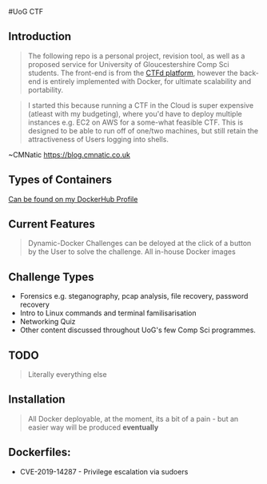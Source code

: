 #UoG CTF

## Introduction
> The following repo is a personal project, revision tool, as well as a proposed service for University of Gloucestershire Comp Sci students. The front-end is from the [CTFd platform](https://github.com/CTFd), however the back-end is entirely implemented with Docker, for ultimate scalability and portability.

> I started this because running a CTF in the Cloud is super expensive (atleast with my budgeting), where you'd have to deploy multiple instances e.g. EC2 on AWS for a some-what feasible CTF. This is designed to be able to run off of one/two machines, but still retain the attractiveness of Users logging into shells.

 ~CMNatic https://blog.cmnatic.co.uk 

## Types of Containers
[Can be found on my DockerHub Profile](https://hub.docker.com/u/cmnatic)

## Current Features
> Dynamic-Docker Challenges can be deloyed at the click of a button by the User to solve the challenge. 
> All in-house Docker images


## Challenge Types
* Forensics e.g. steganography, pcap analysis, file recovery, password recovery
* Intro to Linux commands and terminal familisarisation
* Networking Quiz
* Other content discussed throughout UoG's few Comp Sci programmes.


## TODO
> Literally everything else

## Installation

> All Docker deployable, at the moment, its a bit of a pain - but an easier way will be produced **eventually**



## Dockerfiles:
 - CVE-2019-14287 - Privilege escalation via sudoers